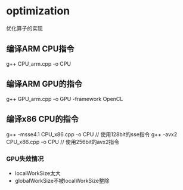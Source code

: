 # optimization
优化算子的实现

## 编译ARM CPU指令
g++ CPU_arm.cpp -o CPU

## 编译ARM GPU的指令
g++ GPU_arm.cpp -o GPU -framework OpenCL

## 编译x86 CPU的指令
g++ -msse4.1 CPU_x86.cpp -o CPU // 使用128bit的sse指令
g++ -avx2 CPU_x86.cpp -o CPU // 使用256bit的avx2指令


### GPU失效情况
+ localWorkSize太大
+ globalWorkSize不被localWorkSize整除
